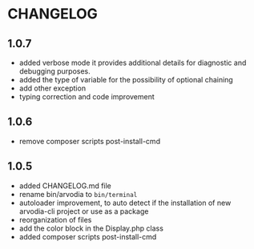 CHANGELOG
=========

1.0.7
-----
 * added verbose mode it provides additional details for diagnostic and debugging purposes.
 * added the type of variable for the possibility of optional chaining
 * add other exception
 * typing correction and code improvement
 
1.0.6
-----
 * remove composer scripts post-install-cmd

1.0.5
-----

 * added CHANGELOG.md file
 * rename bin/arvodia to `bin/terminal`
 * autoloader improvement, to auto detect if the installation of new arvodia-cli project or use as a package
 * reorganization of files
 * add the color block in the Display.php class
 * added composer scripts post-install-cmd